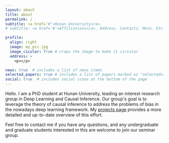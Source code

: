 ```yaml
---
layout: about
title: about
permalink: /
subtitle: <a href='#'>Hunan University</a>.
# subtitle: <a href='#'>Affiliations</a>. Address. Contacts. Moto. Etc.

profile:
  align: right
  image: my_pic.jpg
  image_cicular: True # crops the image to make it circular
  address: >
    <p></p>

news: true  # includes a list of news items
selected_papers: true # includes a list of papers marked as "selected={true}"
social: true  # includes social icons at the bottom of the page
---
```


Hello. I am a PhD student at Hunan University, leading an interest research group in Deep Learning and Causal Inference. Our group's goal is to leverage the theory of causal inference to address the problems of bias in the nowadays deep learning framework. My [projects page](/jiaweiwang.github.io/projects/) provides a more detailed and up-to-date overview of this effort. 

Feel free to contact me if you have any questions, and any undergraduate and graduate students interested in this are welcome to join our seminar group.